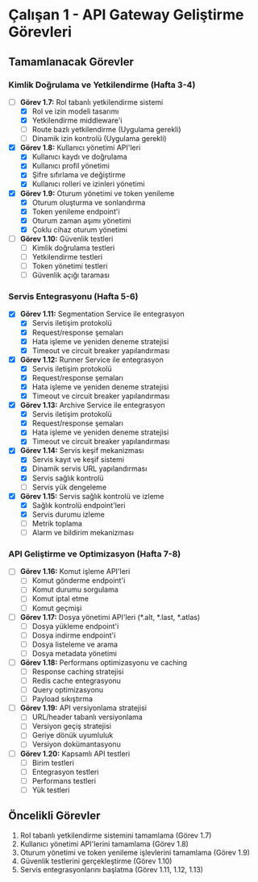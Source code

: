 # Çalışan 1 - API Gateway Geliştirme Görevleri

## Tamamlanacak Görevler

### Kimlik Doğrulama ve Yetkilendirme (Hafta 3-4)
- [ ] **Görev 1.7:** Rol tabanlı yetkilendirme sistemi
  - [x] Rol ve izin modeli tasarımı
  - [x] Yetkilendirme middleware'i
  - [ ] Route bazlı yetkilendirme (Uygulama gerekli)
  - [ ] Dinamik izin kontrolü (Uygulama gerekli)
- [x] **Görev 1.8:** Kullanıcı yönetimi API'leri
  - [x] Kullanıcı kaydı ve doğrulama
  - [x] Kullanıcı profil yönetimi
  - [x] Şifre sıfırlama ve değiştirme
  - [x] Kullanıcı rolleri ve izinleri yönetimi
- [x] **Görev 1.9:** Oturum yönetimi ve token yenileme
  - [x] Oturum oluşturma ve sonlandırma
  - [x] Token yenileme endpoint'i
  - [x] Oturum zaman aşımı yönetimi
  - [x] Çoklu cihaz oturum yönetimi
- [ ] **Görev 1.10:** Güvenlik testleri
  - [ ] Kimlik doğrulama testleri
  - [ ] Yetkilendirme testleri
  - [ ] Token yönetimi testleri
  - [ ] Güvenlik açığı taraması

### Servis Entegrasyonu (Hafta 5-6)
- [x] **Görev 1.11:** Segmentation Service ile entegrasyon
  - [x] Servis iletişim protokolü
  - [x] Request/response şemaları
  - [x] Hata işleme ve yeniden deneme stratejisi
  - [x] Timeout ve circuit breaker yapılandırması
- [x] **Görev 1.12:** Runner Service ile entegrasyon
  - [x] Servis iletişim protokolü
  - [x] Request/response şemaları
  - [x] Hata işleme ve yeniden deneme stratejisi
  - [x] Timeout ve circuit breaker yapılandırması
- [x] **Görev 1.13:** Archive Service ile entegrasyon
  - [x] Servis iletişim protokolü
  - [x] Request/response şemaları
  - [x] Hata işleme ve yeniden deneme stratejisi
  - [x] Timeout ve circuit breaker yapılandırması
- [x] **Görev 1.14:** Servis keşif mekanizması
  - [x] Servis kayıt ve keşif sistemi
  - [x] Dinamik servis URL yapılandırması
  - [x] Servis sağlık kontrolü
  - [ ] Servis yük dengeleme
- [x] **Görev 1.15:** Servis sağlık kontrolü ve izleme
  - [x] Sağlık kontrolü endpoint'leri
  - [x] Servis durumu izleme
  - [ ] Metrik toplama
  - [ ] Alarm ve bildirim mekanizması

### API Geliştirme ve Optimizasyon (Hafta 7-8)
- [ ] **Görev 1.16:** Komut işleme API'leri
  - [ ] Komut gönderme endpoint'i
  - [ ] Komut durumu sorgulama
  - [ ] Komut iptal etme
  - [ ] Komut geçmişi
- [ ] **Görev 1.17:** Dosya yönetimi API'leri (*.alt, *.last, *.atlas)
  - [ ] Dosya yükleme endpoint'i
  - [ ] Dosya indirme endpoint'i
  - [ ] Dosya listeleme ve arama
  - [ ] Dosya metadata yönetimi
- [ ] **Görev 1.18:** Performans optimizasyonu ve caching
  - [ ] Response caching stratejisi
  - [ ] Redis cache entegrasyonu
  - [ ] Query optimizasyonu
  - [ ] Payload sıkıştırma
- [ ] **Görev 1.19:** API versiyonlama stratejisi
  - [ ] URL/header tabanlı versiyonlama
  - [ ] Versiyon geçiş stratejisi
  - [ ] Geriye dönük uyumluluk
  - [ ] Versiyon dokümantasyonu
- [ ] **Görev 1.20:** Kapsamlı API testleri
  - [ ] Birim testleri
  - [ ] Entegrasyon testleri
  - [ ] Performans testleri
  - [ ] Yük testleri

## Öncelikli Görevler

1. Rol tabanlı yetkilendirme sistemini tamamlama (Görev 1.7)
2. Kullanıcı yönetimi API'lerini tamamlama (Görev 1.8)
3. Oturum yönetimi ve token yenileme işlevlerini tamamlama (Görev 1.9)
4. Güvenlik testlerini gerçekleştirme (Görev 1.10)
5. Servis entegrasyonlarını başlatma (Görev 1.11, 1.12, 1.13)
